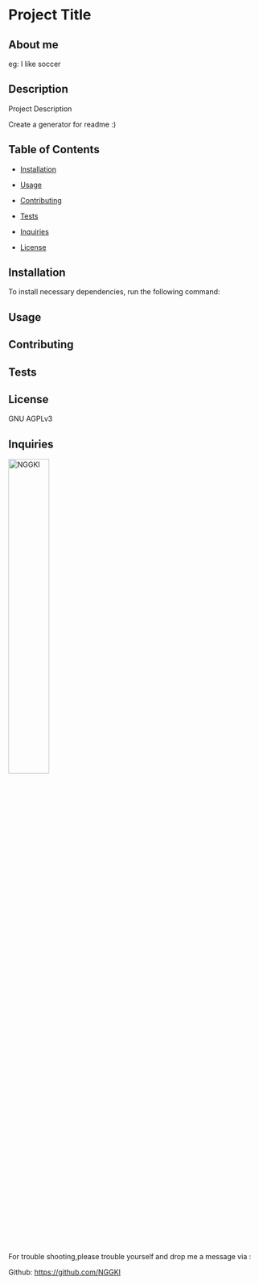 # Project Title

## About me

eg: I like soccer

## Description

Project Description

Create a generator for readme :)

## Table of Contents

- [Installation](#installation)

- [Usage](#usage)

- [Contributing](#contributing)

- [Tests](#tests)

- [Inquiries](#Inquiries)

- [License](#License)

## Installation

To install necessary dependencies, run the following command:

## Usage

## Contributing

## Tests

## License

GNU AGPLv3

## Inquiries

<img src="https://avatars.githubusercontent.com/u/99234927?v=4" alt="NGGKI" width="40%" />

For trouble shooting,please trouble yourself and drop me a message via :

Github: https://github.com/NGGKI
